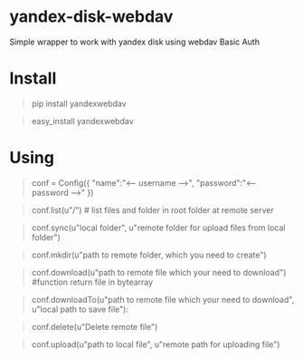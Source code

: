 yandex-disk-webdav
==================

Simple wrapper to work with yandex disk using webdav Basic Auth

# Install
> pip install yandexwebdav

> easy_install yandexwebdav

# Using
> conf = Config({
> "name":"<-- username -->",
> "password":"<-- password -->"
> })

> conf.list(u"/") # list files and folder in root folder at remote server

> conf.sync(u"local folder", u"remote folder for upload files from local folder")

> conf.mkdir(u"path to remote folder, which you need to create")

> conf.download(u"path to remote file which your need to download") #function return file in bytearray

> conf.downloadTo(u"path to remote file which your need to download", u"local path to save file"):

> conf.delete(u"Delete remote file")

> conf.upload(u"path to local file", u"remote path for uploading file")

